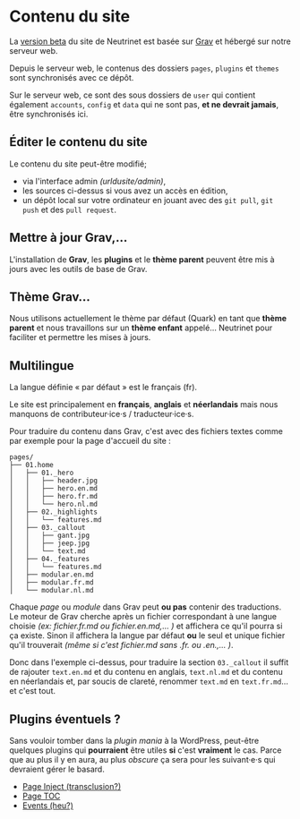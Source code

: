 Contenu du site
===============

La [version beta](https://beta.neutrinet.be) du site de Neutrinet est basée sur [Grav]() et hébergé sur notre serveur web.

Depuis le serveur web, le contenus des dossiers `pages`, `plugins` et `themes` sont synchronisés avec ce dépôt.

Sur le serveur web, ce sont des sous dossiers de `user` qui contient également `accounts`, `config` et `data` qui ne sont pas, **et ne devrait jamais**, être synchronisés ici.

Éditer le contenu du site
-------------------------

Le contenu du site peut-être modifié;

* via l'interface admin _(urldusite/admin)_,
* les sources ci-dessus si vous avez un accès en édition,
* un dépôt local sur votre ordinateur en jouant avec des `git pull`, `git push` et des `pull request`.

Mettre à jour Grav,…
--------------------

L'installation de **Grav**, les **plugins** et le **thème parent** peuvent être mis à jours avec les outils de base de Grav.

Thème Grav…
-----------

Nous utilisons actuellement le thème par défaut (Quark) en tant que **thème parent** et nous travaillons sur un **thème enfant** appelé… Neutrinet pour faciliter et permettre les mises à jours.

Multilingue
-----------

La langue définie « par défaut » est le français (fr).

Le site est principalement en **français**, **anglais** et **néerlandais** mais nous manquons de contributeur·ice·s / traducteur·ice·s.

Pour traduire du contenu dans Grav, c'est avec des fichiers textes comme par exemple pour la page d'accueil du site :

```
pages/
├── 01.home
│   ├── 01._hero
│   │   ├── header.jpg
│   │   ├── hero.en.md
│   │   ├── hero.fr.md
│   │   └── hero.nl.md
│   ├── 02._highlights
│   │   └── features.md
│   ├── 03._callout
│   │   ├── gant.jpg
│   │   ├── jeep.jpg
│   │   └── text.md
│   ├── 04._features
│   │   └── features.md
│   ├── modular.en.md
│   ├── modular.fr.md
│   └── modular.nl.md
```

Chaque _page_ ou _module_ dans Grav peut **ou pas** contenir des traductions.  Le moteur de Grav cherche après un fichier correspondant à une langue choisie _(ex: fichier.fr.md ou fichier.en.md,… )_ et affichera ce qu'il pourra si ça existe.  Sinon il affichera la langue par défaut **ou** le seul et unique fichier qu'il trouverait _(même si c'est fichier.md sans .fr. ou .en.,… )_.

Donc dans l'exemple ci-dessus, pour traduire la section `03._callout` il suffit de rajouter `text.en.md` et du contenu en anglais, `text.nl.md` et du contenu en néerlandais et, par soucis de clareté, renommer `text.md` en `text.fr.md`… et c'est tout.

Plugins éventuels ?
-------------------

Sans vouloir tomber dans la _plugin mania_ à la WordPress, peut-être quelques plugins qui **pourraient** être utiles **si** c'est **vraiment** le cas.  Parce que au plus il y en aura, au plus _obscure_ ça sera pour les suivant·e·s qui devraient gérer le basard.

 * [Page Inject (transclusion?)](https://github.com/getgrav/grav-plugin-page-inject/blob/master/README.md)
 * [Page TOC](https://github.com/trilbymedia/grav-plugin-page-toc/blob/develop/README.md)
 * [Events (heu?)](https://github.com/kalebheitzman/grav-plugin-events/blob/master/README.md)
